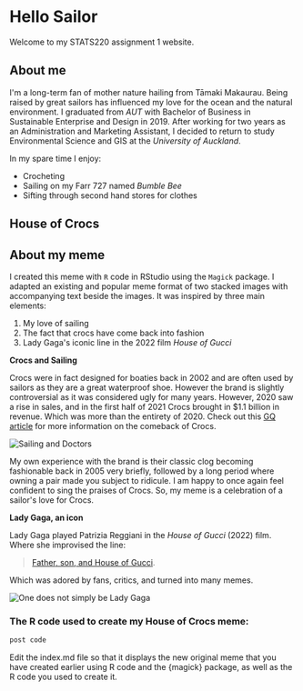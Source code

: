 # Hello Sailor
Welcome to my STATS220 assignment 1 website. 

## About me
I'm a long-term fan of mother nature hailing from Tāmaki Makaurau. Being raised by great sailors has influenced my love for the ocean and the natural environment. I graduated from *AUT* with Bachelor of Business in Sustainable Enterprise and Design in 2019. After working for two years as an Administration and Marketing Assistant, I decided to return to study Environmental Science and GIS at the *University of Auckland*.

In my spare time I enjoy: 
* Crocheting 
* Sailing on my Farr 727 named *Bumble Bee*
* Sifting through second hand stores for clothes

## House of Crocs

## About my meme
I created this meme with `R` code in RStudio using the `Magick` package. I adapted an existing and popular meme format of two stacked images with accompanying text beside the images. It was inspired by three main elements: 

1. My love of sailing
2. The fact that crocs have come back into fashion
3. Lady Gaga's iconic line in the 2022 film *House of Gucci*


**Crocs and Sailing**

Crocs were in fact designed for boaties back in 2002 and are often used by sailors as they are a great waterproof shoe. However the brand is slightly controversial as it was considered ugly for many years. However, 2020 saw a rise in sales, and in the first half of 2021 Crocs brought in $1.1 billion in revenue. Which was more than the entirety of 2020. Check out this [GQ article](https://www.gq.com/story/crocs-comeback) for more information on the comeback of Crocs.

![Sailing and Doctors](https://img-9gag-fun.9cache.com/photo/av5Vd3M_460s.jpg)

My own experience with the brand is their classic clog becoming fashionable back in 2005 very briefly, followed by a long period where owning a pair made you subject to ridicule. I am happy to once again feel confident to sing the praises of Crocs. So, my meme is a celebration of a sailor's love for Crocs. 


**Lady Gaga, an icon**

Lady Gaga played Patrizia Reggiani in the *House of Gucci* (2022) film. Where she improvised the line:
> [Father, son, and House of Gucci](https://www.youtube.com/watch?v=aLZYR03aLI0&ab_channel=LadyGagaReactions). 

Which was adored by fans, critics, and turned into many memes. 


![One does not simply be Lady Gaga](https://imageproxy.ifunny.co/crop:x-20,resize:640x,quality:90x75/images/658cce63b161bd45fdea985c9dac635b50d32c693bad8a2ad18349c70b5f3a75_1.jpg)



### The R code used to create my House of Crocs meme:
```r
post code
```

Edit the index.md file so that it displays the new original meme that you have created earlier using R code and the {magick} package, 
as well as the R code you used to create it.


